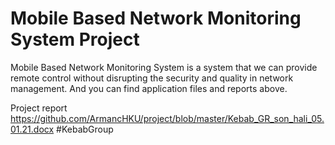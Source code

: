# Mobile Based Network Monitoring System Project
 Mobile Based Network Monitoring System is a system that we can provide remote control without disrupting the security and quality in network management. And you can find application files and reports above.

Project report https://github.com/ArmancHKU/project/blob/master/Kebab_GR_son_hali_05.01.21.docx
#KebabGroup
